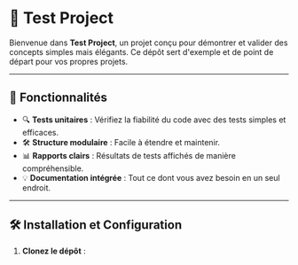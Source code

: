 # 🌟 Test Project

Bienvenue dans **Test Project**, un projet conçu pour démontrer et valider des concepts simples mais élégants. Ce dépôt sert d'exemple et de point de départ pour vos propres projets.

---

## 🚀 Fonctionnalités

- 🔍 **Tests unitaires** : Vérifiez la fiabilité du code avec des tests simples et efficaces.
- 🛠️ **Structure modulaire** : Facile à étendre et maintenir.
- 📊 **Rapports clairs** : Résultats de tests affichés de manière compréhensible.
- 💡 **Documentation intégrée** : Tout ce dont vous avez besoin en un seul endroit.

---

## 🛠️ Installation et Configuration

1. **Clonez le dépôt** :